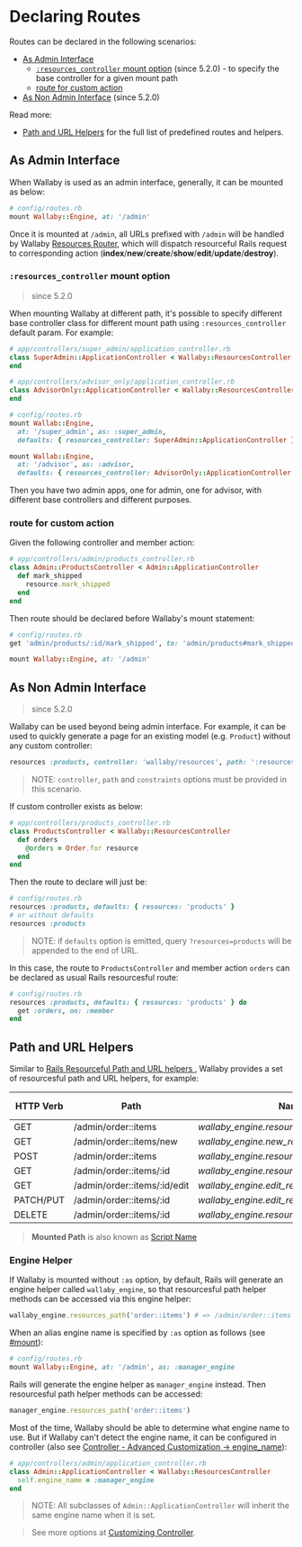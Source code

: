# Declaring Routes

Routes can be declared in the following scenarios:

- [As Admin Interface](#as-admin-interface)
  - [`:resources_controller` mount option](#resources_controller-mount-option) (since 5.2.0) - to specify the base controller for a given mount path
  - [route for custom action](#route-for-custom-action)
- [As Non Admin Interface](#as-non-admin-interface) (since 5.2.0)

Read more:

- [Path and URL Helpers](#path-and-url-helpers) for the full list of predefined routes and helpers.

## As Admin Interface

When Wallaby is used as an admin interface, generally, it can be mounted as below:

```ruby
# config/routes.rb
mount Wallaby::Engine, at: '/admin'
```

Once it is mounted at `/admin`, all URLs prefixed with `/admin` will be handled by Wallaby [Resources Router](https://www.rubydoc.info/gems/wallaby/Wallaby/ResourcesRouter), which will dispatch resourceful Rails request to corresponding action (**index**/**new**/**create**/**show**/**edit**/**update**/**destroy**).

### `:resources_controller` mount option

> since 5.2.0

When mounting Wallaby at different path, it's possible to specify different base controller class for different mount path using `:resources_controller` default param. For example:

```ruby
# app/controllers/super_admin/application_controller.rb
class SuperAdmin::ApplicationController < Wallaby::ResourcesController
end

# app/controllers/advisor_only/application_controller.rb
class AdvisorOnly::ApplicationController < Wallaby::ResourcesController
end

# config/routes.rb
mount Wallab::Engine,
  at: '/super_admin', as: :super_admin,
  defaults: { resources_controller: SuperAdmin::ApplicationController }

mount Wallab::Engine,
  at: '/advisor', as: :advisor,
  defaults: { resources_controller: AdvisorOnly::ApplicationController }
```

Then you have two admin apps, one for admin, one for advisor, with different base controllers and different purposes.

### route for custom action

Given the following controller and member action:

```ruby
# app/controllers/admin/products_controller.rb
class Admin::ProductsController < Admin::ApplicationController
  def mark_shipped
    resource.mark_shipped
  end
end
```

Then route should be declared before Wallaby's mount statement:

```ruby
# config/routes.rb
get 'admin/products/:id/mark_shipped', to: 'admin/products#mark_shipped'

mount Wallaby::Engine, at: '/admin'
```

## As Non Admin Interface

> since 5.2.0

Wallaby can be used beyond being admin interface. For example, it can be used to quickly generate a page for an existing model (e.g. `Product`) without any custom controller:

```ruby
resources :products, controller: 'wallaby/resources', path: ':resources', constraints: { resources: 'products' }
```

> NOTE: `controller`, `path` and `constraints` options must be provided in this scenario.

If custom controller exists as below:

```ruby
# app/controllers/products_controller.rb
class ProductsController < Wallaby::ResourcesController
  def orders
    @orders = Order.for resource
  end
end
```

Then the route to declare will just be:

```ruby
# config/routes.rb
resources :products, defaults: { resources: 'products' }
# or without defaults
resources :products
```

> NOTE: if `defaults` option is emitted, query `?resources=products` will be appended to the end of URL.

In this case, the route to `ProductsController` and member action `orders` can be declared as usual Rails resourcesful route:

```ruby
# config/routes.rb
resources :products, defaults: { resources: 'products' } do
  get :orders, on: :member
end
```

## Path and URL Helpers

Similar to [Rails Resourceful Path and URL helpers ](http://guides.rubyonrails.org/routing.html#path-and-url-helpers), Wallaby provides a set of resourcesful path and URL helpers, for example:

| HTTP Verb |	Path	                        | Named Helper                                            | Controller#Action         | Mounted Path  | Engine Name     | Resources Name  |
| --------- | ----------------------------- | ------------------------------------------------------- | ------------------------- | ------------- | --------------- | --------------- |
| GET       |	/admin/order::items	          | _wallaby_engine.resources_path('order::items')_         | admin/order/items#index	  | /admin        | wallaby_engine  | order::items    |
| GET       |	/admin/order::items/new	      | _wallaby_engine.new_resource_path('order::items')_      | admin/order/items#new	    | /admin        | wallaby_engine  | order::items    |
| POST      |	/admin/order::items	          | _wallaby_engine.resources_path('order::items')_         | admin/order/items#create	| /admin        | wallaby_engine  | order::items    |
| GET       |	/admin/order::items/:id	      | _wallaby_engine.resource_path('order::items',:id)_      | admin/order/items#show	  | /admin        | wallaby_engine  | order::items    |
| GET       |	/admin/order::items/:id/edit  | _wallaby_engine.edit_resource_path('order::items',:id)_ | admin/order/items#edit	  | /admin        | wallaby_engine  | order::items    |
| PATCH/PUT |	/admin/order::items/:id	      | _wallaby_engine.edit_resource_path('order::items',:id)_ | admin/order/items#update	| /admin        | wallaby_engine  | order::items    |
| DELETE    |	/admin/order::items/:id	      | _wallaby_engine.resource_path('order::items',:id)_      | admin/order/items#destroy | /admin        | wallaby_engine  | order::items    |

> **Mounted Path** is also known as [Script Name](http://api.rubyonrails.org/classes/ActionDispatch/Routing/Redirection.html)

### Engine Helper

If Wallaby is mounted without `:as` option, by default, Rails will generate an engine helper called `wallaby_engine`, so that resourcesful path helper methods can be accessed via this engine helper:

```ruby
wallaby_engine.resources_path('order::items') # => /admin/order::items
```

When an alias engine name is specified by `:as` option as follows (see [#mount](http://api.rubyonrails.org/classes/ActionDispatch/Routing/Mapper/Base.html#method-i-mount)):

```ruby
# config/routes.rb
mount Wallaby::Engine, at: '/admin', as: :manager_engine
```

Rails will generate the engine helper as `manager_engine` instead. Then resourcesful path helper methods can be accessed:

```ruby
manager_engine.resources_path('order::items')
```

Most of the time, Wallaby should be able to determine what engine name to use. But if Wallaby can't detect the engine name, it can be configured in controller (also see [Controller - Advanced Customization -> engine_name](advanced_controller.md#engine_name)):

```ruby
# app/controllers/admin/application_controller.rb
class Admin::ApplicationController < Wallaby::ResourcesController
  self.engine_name = :manager_engine
end
```

> NOTE: All subclasses of `Admin::ApplicationController` will inherit the same engine name when it is set.

> See more options at [Customizing Controller](controller.md).
